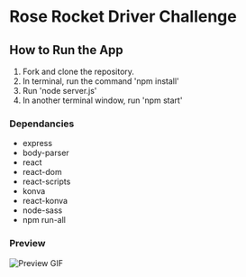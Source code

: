 # Rose Rocket Driver Challenge

## How to Run the App

1. Fork and clone the repository.
2. In terminal, run the command 'npm install'
3. Run 'node server.js'
4. In another terminal window, run 'npm start'

### Dependancies

- express
- body-parser
- react
- react-dom
- react-scripts
- konva
- react-konva
- node-sass
- npm run-all

### Preview

![Preview GIF](/assets/preview.gif)